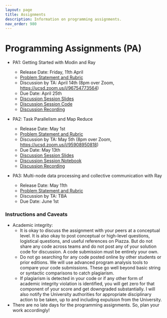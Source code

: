 ```yaml
---
layout: page
title: Assignments
description: Information on programming assignments.
nav_order: 980
---
```


# Programming Assignments (PA) 
- PA1: Getting Started with Modin and Ray
    - Release Date: Friday, 11th April
    - [Problem Statement and Rubric](https://drive.google.com/file/d/1SZhixvPgaeLfjB9Sgyf2LGgfsrJ9vvzR/view?usp=share_link)
    - Discussion by TA: April 14th (8pm over Zoom, https://ucsd.zoom.us/j/96754773564)
    - Due Date: April 25th
    - [Discussion Session Slides](https://docs.google.com/presentation/d/1CdgJRWoqFlXc-nqZXx7dLSXOn4jO1WDxhSASRS7auRQ/edit?usp=sharing)
    - [Discussion Session Code](https://huggingface.co/datasets/GindaChen/dsc204-data/blob/main/DSC204A_SP25_PA1_Discussion.ipynb)
    - [Discussion Recording](https://piazza.com/class_profile/get_resource/m7mck2x8sid6oq/m9hyqrhwg5l7ll)

- PA2: Task Parallelism and Map Reduce
    - Release Date: May 1st 
    - [Problem Statement and Rubric](https://www.overleaf.com/read/svczgvcwnxgm#18afcb)
    - Discussion by TA: May 5th (8pm over Zoom, https://ucsd.zoom.us/j/95908950818)
    - Due Date: May 13th
    - [Discussion Session Slides](assets/discussions/pa2_discussion.pdf)
    - [Discussion Session Notebook](assets/discussions/pa2_discussion.zip)
    - [Discussion Recording](https://piazza.com/class_profile/get_resource/m7mck2x8sid6oq/mabz54m1jwm65t)


- PA3: Multi-node data processing and collective communication with Ray
    - Release Date: May 11th
    - [Problem Statement and Rubric](#)
    - Discussion by TA: TBA
    - Due Date: June 1st

<!--
{:.no_toc}
### Documents and Dates
- PA0: Setting up AWS and Dask
    - Release Date: Monday, 04/18/2023
    - [Statement](resources/PAs/PA0.pdf) and [Grading Rubric](resources/PAs/PA0_Grading_Rubric.pdf)
    - Discussion by TA: 04/18/2023
    - Due Date: 04/29/2023
- PA1: Data Exploration with Dask
    - Release Date: 04/30/2023
    - [Statement](resources/PAs/PA1.pdf) and [Grading Rubric](resources/PAs/PA1_Grading_Rubric.pdf)
    - Discussion by TA: 05/09/2023
    - Due Date: 05/19/2023 (extended)
- PA2: Feature Engineering and Model Selection with Spark
    - Release Date: 05/16/2023
    - [Statement](resources/PAs/PA2.pdf) and [Grading Rubric](resources/PAs/PA2_Grading_Rubric.pdf)    
    - Discussion by TA: to be posted on Canvas 05/23/2023
    - Due Date: 06/09/2023 
-->

### Instructions and Caveats
- Academic integrity: 
    - It is okay to discuss the assignment with your peers at a conceptual level. It is also okay to post conceptual or high-level questions, logistical questions, and useful references on Piazza. But do not share any code across teams and do not post any of your solution code for discussion. A code submission must be entirely your own.
    - Do not go searching for any code posted online by other students or prior editions. We will use advanced program analysis tools to compare your code submissions. These go well beyond basic string or syntactic comparisons to catch plagiarism.
    - If plagiarism is detected in your code or if any other form of academic integrity violation is identified, you will get zero for that component of your score and get downgraded substantially. I will also notify the University authorities for appropriate disciplinary action to be taken, up to and including expulsion from the University.
- There are no late days for the programming assignments. So, plan your work accordingly! 
